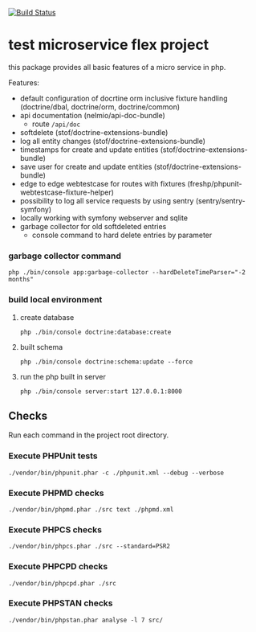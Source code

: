 [![Build Status](https://travis-ci.org/freshp/example-flex-microservice.svg?branch=master)](https://travis-ci.org/freshp/example-flex-microservice)

# test microservice flex project

this package provides all basic features of a micro service in php.

Features:
* default configuration of docrtine orm inclusive fixture handling (doctrine/dbal, doctrine/orm, doctrine/common)
* api documentation (nelmio/api-doc-bundle)
  * route `/api/doc`
* softdelete (stof/doctrine-extensions-bundle)
* log all entity changes (stof/doctrine-extensions-bundle)
* timestamps for create and update entities (stof/doctrine-extensions-bundle)
* save user for create and update entities (stof/doctrine-extensions-bundle)
* edge to edge webtestcase for routes with fixtures (freshp/phpunit-webtestcase-fixture-helper)
* possibility to log all service requests by using sentry (sentry/sentry-symfony)
* locally working with symfony webserver and sqlite
* garbage collector for old softdeleted entries
  * console command to hard delete entries by parameter
  
### garbage collector command 
```
php ./bin/console app:garbage-collector --hardDeleteTimeParser="-2 months"
```
 
### build local environment
1. create database
    ```
    php ./bin/console doctrine:database:create
    ```
2. built schema
    ```
    php ./bin/console doctrine:schema:update --force
    ```
3. run the php built in server
    ```
    php ./bin/console server:start 127.0.0.1:8000
    ```

## Checks
Run each command in the project root directory.

### Execute PHPUnit tests
```
./vendor/bin/phpunit.phar -c ./phpunit.xml --debug --verbose
```

### Execute PHPMD checks
```
./vendor/bin/phpmd.phar ./src text ./phpmd.xml
```

### Execute PHPCS checks
```
./vendor/bin/phpcs.phar ./src --standard=PSR2
```

### Execute PHPCPD checks
```
./vendor/bin/phpcpd.phar ./src
```

### Execute PHPSTAN checks
```
./vendor/bin/phpstan.phar analyse -l 7 src/
```
